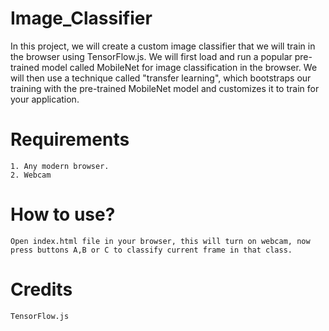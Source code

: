 # Image_Classifier
  In this project, we will create a custom image classifier that we will train in the browser using TensorFlow.js. We will first load and run a popular pre-trained model called MobileNet for image classification in the browser. We will then use a technique called "transfer learning", which bootstraps our training with the pre-trained MobileNet model and customizes it to train for your application.

# Requirements
  	1. Any modern browser.
  	2. Webcam

# How to use?
  	Open index.html file in your browser, this will turn on webcam, now press buttons A,B or C to classify current frame in that class.

# Credits
  	TensorFlow.js
